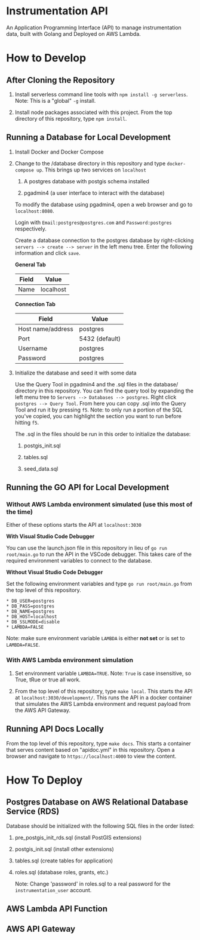 # Instrumentation API

An Application Programming Interface (API) to manage instrumentation data, built with Golang and Deployed on AWS Lambda.

# How to Develop

## After Cloning the Repository

1. Install serverless command line tools with `npm install -g serverless`. Note: This is a "global" `-g` install.

2. Install node packages associated with this project. From the top directory of this repository, type `npm install`.

## Running a Database for Local Development

1. Install Docker and Docker Compose

2. Change to the /database directory in this repository and type `docker-compose up`. This brings up two services on `localhost`

   1. A postgres database with postgis schema installed

   2. pgadmin4 (a user interface to interact with the database)

   To modify the database using pgadmin4, open a web browser and go to `localhost:8080`.

   Login with `Email:postgres@postgres.com` and `Password:postgres` respectively.

   Create a database connection to the postgres database by right-clicking `servers --> create --> server` in the left menu tree. Enter the following information and click `save`.

   **General Tab**

   | Field | Value     |
   | ----- | --------- |
   | Name  | localhost |

   **Connection Tab**

   | Field             | Value          |
   | ----------------- | -------------- |
   | Host name/address | postgres       |
   | Port              | 5432 (default) |
   | Username          | postgres       |
   | Password          | postgres       |

3. Initialize the database and seed it with some data

   Use the Query Tool in pgadmin4 and the .sql files in the database/ directory in this repository. You can find the query tool by expanding the left menu tree to `Servers --> Databases --> postgres`. Right click `postgres --> Query Tool`. From here you can copy .sql into the Query Tool and run it by pressing `f5`. Note: to only run a portion of the SQL you've copied, you can highlight the section you want to run before hitting `f5`.

   The .sql in the files should be run in this order to initialize the database:

   1. postgis_init.sql

   2. tables.sql

   3. seed_data.sql

## Running the GO API for Local Development

### Without AWS Lambda environment simulated (use this most of the time)

Either of these options starts the API at `localhost:3030`

**With Visual Studio Code Debugger**

You can use the launch.json file in this repository in lieu of `go run root/main.go` to run the API in the VSCode debugger.  This takes care of the required environment variables to connect to the database.

**Without Visual Studio Code Debugger**

Set the following environment variables and type `go run root/main.go` from the top level of this repository.

    * DB_USER=postgres
    * DB_PASS=postgres
    * DB_NAME=postgres
    * DB_HOST=localhost
    * DB_SSLMODE=disable
    * LAMBDA=FALSE

Note: make sure environment variable `LAMBDA` is either **not set** or is set to `LAMBDA=FALSE`.

### With AWS Lambda environment simulation

1. Set environment variable `LAMBDA=TRUE`. Note: `True` is case insensitive, so True, tRue or true all work.

2. From the top level of this repository, type `make local`. This starts the API at  `localhost:3030/development/`.  This runs the API in a docker container that simulates the AWS Lambda environment and request payload from the AWS API Gateway.

## Running API Docs Locally

From the top level of this repository, type `make docs`. This starts a container that serves content based on "apidoc.yml" in this repository.
Open a browser and navigate to `https://localhost:4000` to view the content.


# How To Deploy

## Postgres Database on AWS Relational Database Service (RDS)

Database should be initialized with the following SQL files in the order listed:

1. pre_postgis_init_rds.sql (install PostGIS extensions)

2. postgis_init.sql (install other extensions)

3. tables.sql (create tables for application)

3. roles.sql (database roles, grants, etc.)

   Note: Change 'password' in roles.sql to a real password for the `instrumentation_user` account.

## AWS Lambda API Function

## AWS API Gateway

